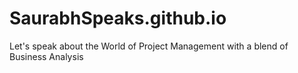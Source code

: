 SaurabhSpeaks.github.io
=======================

Let's speak about the World of Project Management with a blend of Business Analysis
